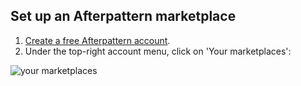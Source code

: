## Set up an Afterpattern marketplace

1. [Create a free Afterpattern account](https://afterpattern.com/users/sign_up).  
2. Under the top-right account menu, click on 'Your marketplaces':

![your marketplaces](images/ap-your-marketplace.png) 
